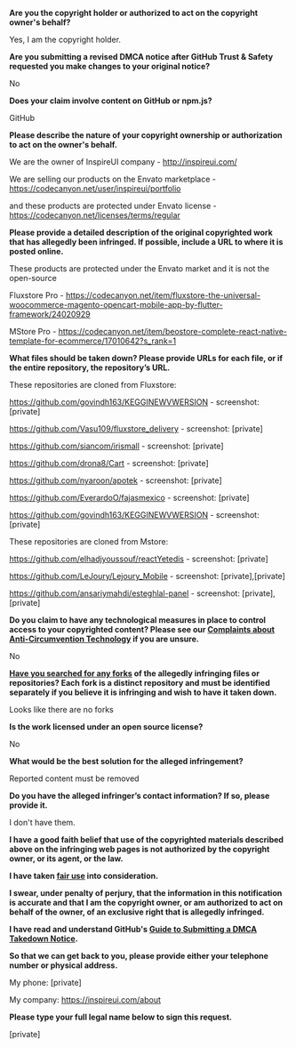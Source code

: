 **Are you the copyright holder or authorized to act on the copyright owner's behalf?**

Yes, I am the copyright holder.

**Are you submitting a revised DMCA notice after GitHub Trust & Safety requested you make changes to your original notice?**

No

**Does your claim involve content on GitHub or npm.js?**

GitHub

**Please describe the nature of your copyright ownership or authorization to act on the owner's behalf.**

We are the owner of InspireUI company - http://inspireui.com/

We are selling our products on the Envato marketplace - https://codecanyon.net/user/inspireui/portfolio

and these products are protected under Envato license - https://codecanyon.net/licenses/terms/regular

**Please provide a detailed description of the original copyrighted work that has allegedly been infringed. If possible, include a URL to where it is posted online.**

These products are protected under the Envato market and it is not the open-source

Fluxstore Pro - https://codecanyon.net/item/fluxstore-the-universal-woocommerce-magento-opencart-mobile-app-by-flutter-framework/24020929

MStore Pro - https://codecanyon.net/item/beostore-complete-react-native-template-for-ecommerce/17010642?s_rank=1

**What files should be taken down? Please provide URLs for each file, or if the entire repository, the repository’s URL.**

These repositories are cloned from Fluxstore:

https://github.com/govindh163/KEGGINEWVWERSION - screenshot: [private]

https://github.com/Vasu109/fluxstore_delivery - screenshot: [private]

https://github.com/siancom/irismall - screenshot: [private]

https://github.com/drona8/Cart - screenshot: [private]

https://github.com/nyaroon/apotek - screenshot: [private]

https://github.com/EverardoO/fajasmexico - screenshot: [private]

https://github.com/govindh163/KEGGINEWVWERSION - screenshot: [private]

These repositories are cloned from Mstore:

https://github.com/elhadjyoussouf/reactYetedis - screenshot: [private]

https://github.com/LeJoury/Lejoury_Mobile - screenshot: [private],[private]

https://github.com/ansariymahdi/esteghlal-panel - screenshot: [private], [private]

**Do you claim to have any technological measures in place to control access to your copyrighted content? Please see our <a href="https://docs.github.com/articles/guide-to-submitting-a-dmca-takedown-notice#complaints-about-anti-circumvention-technology">Complaints about Anti-Circumvention Technology</a> if you are unsure.**

No

**<a href="https://docs.github.com/articles/dmca-takedown-policy#b-what-about-forks-or-whats-a-fork">Have you searched for any forks</a> of the allegedly infringing files or repositories? Each fork is a distinct repository and must be identified separately if you believe it is infringing and wish to have it taken down.**

Looks like there are no forks

**Is the work licensed under an open source license?**

No

**What would be the best solution for the alleged infringement?**

Reported content must be removed

**Do you have the alleged infringer’s contact information? If so, please provide it.**

I don't have them.

**I have a good faith belief that use of the copyrighted materials described above on the infringing web pages is not authorized by the copyright owner, or its agent, or the law.**

**I have taken <a href="https://www.lumendatabase.org/topics/22">fair use</a> into consideration.**

**I swear, under penalty of perjury, that the information in this notification is accurate and that I am the copyright owner, or am authorized to act on behalf of the owner, of an exclusive right that is allegedly infringed.**

**I have read and understand GitHub's <a href="https://docs.github.com/articles/guide-to-submitting-a-dmca-takedown-notice/">Guide to Submitting a DMCA Takedown Notice</a>.**

**So that we can get back to you, please provide either your telephone number or physical address.**

My phone: [private]

My company: https://inspireui.com/about

**Please type your full legal name below to sign this request.**

[private]
